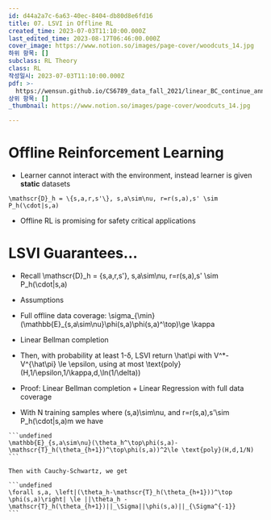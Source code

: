 ```yaml
---
id: d44a2a7c-6a63-40ec-8404-db80d8e6fd16
title: 07. LSVI in Offline RL
created_time: 2023-07-03T11:10:00.000Z
last_edited_time: 2023-08-17T06:46:00.000Z
cover_image: https://www.notion.so/images/page-cover/woodcuts_14.jpg
하위 항목: []
subclass: RL Theory
class: RL
작성일시: 2023-07-03T11:10:00.000Z
pdf: >-
  https://wensun.github.io/CS6789_data_fall_2021/linear_BC_continue_annotated.pdf
상위 항목: []
_thumbnail: https://www.notion.so/images/page-cover/woodcuts_14.jpg

---
```


# Offline Reinforcement Learning

*   Learner cannot interact with the environment, instead learner is given **static** datasets

  ```undefined
  \mathscr{D}_h = \{s,a,r,s'\}, s,a\sim\nu, r=r(s,a),s' \sim P_h(\cdot|s,a)
  ```

*   Offline RL is promising for safety critical applications

# LSVI Guarantees…

*   Recall \mathscr{D}\_h = {s,a,r,s'}, s,a\sim\nu, r=r(s,a),s' \sim P\_h(\cdot|s,a)

*   Assumptions

  *   Full offline data coverage: \sigma\_{\min}(\mathbb{E}\_{s,a\sim\nu}\phi(s,a)\phi(s,a)^\top)\ge \kappa

  *   Linear Bellman completion

*   Then, with probability at least 1-δ, LSVI return \hat\pi with V^\*-V^{\hat\pi} \le \epsilon, using at most \text{poly}(H,1/\epsilon,1/\kappa,d,\ln(1/\delta))

*   Proof: Linear Bellman completion + Linear Regression with full data coverage

  *   With N training samples where (s,a)\sim\nu, and r=r(s,a),s'\sim P\_h(\cdot|s,a)m we have

    ```undefined
    \mathbb{E}_{s,a\sim\nu}(\theta_h^\top\phi(s,a)-\mathscr{T}_h(\theta_{h+1})^\top\phi(s,a))^2\le \text{poly}(H,d,1/N)
    ```

    Then with Cauchy-Schwartz, we get

    ```undefined
    \forall s,a, \left|(\theta_h-\mathscr{T}_h(\theta_{h+1}))^\top \phi(s,a)\right| \le ||\theta_h - \mathscr{T}_h(\theta_{h+1})||_\Sigma||\phi(s,a)||_{\Sigma^{-1}}
    ```
